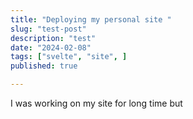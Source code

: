```yaml
---
title: "Deploying my personal site "
slug: "test-post"
description: "test"
date: "2024-02-08"
tags: ["svelte", "site", ]
published: true

---
```



I was working on my site for long time but 